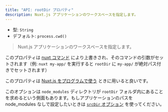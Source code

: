 ```yaml
---
title: "API: rootDir プロパティ"
description: Nuxt.js アプリケーションのワークスペースを指定します。
---
```


- 型: `String`
- デフォルト: `process.cwd()`

> Nuxt.js アプリケーションのワークスペースを指定します。

このプロパティは [nuxt コマンド](/guide/commands) により上書きされ、そのコマンドの引数がセットされます（例: `nuxt my-app/` を実行すると `rootDir` に `my-app/` が絶対パス付きでセットされます）

このプロパティは [Nuxt.js をプログラムで使う](/api/nuxt) ときに用いると良いです。

<div class="Alert Alert--blue">

このオプションは `node_modules` ディレクトリが `rootDir` フォルダ内にあることを求めるという側面もあります。もしアプリケーションのパスを node_modules なしで設定したいときは [`srcDir` オプション](/api/configuration-srcdir) を使ってください。

</div>
